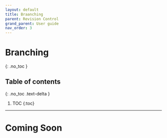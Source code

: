 ```yaml
---
layout: default
title: Braanching
parent: Revision Control
grand_parent: User guide
nav_order: 3
---
```


# Branching
{: .no_toc }

## Table of contents
{: .no_toc .text-delta }

1. TOC
{:toc}

---

# Coming Soon
